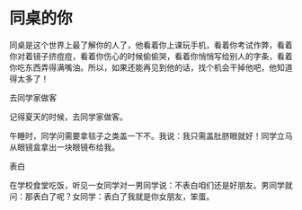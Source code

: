 # 同桌的你

同桌是这个世界上最了解你的人了，他看着你上课玩手机，看着你考试作弊，看着你对着镜子挤痘痘，看着你伤心的时候偷偷哭，看着你悄悄写给别人的字条，看着你吃东西弄得满嘴油。所以，如果还能再见到他的话，找个机会干掉他吧，他知道得太多了！ 

去同学家做客 

记得夏天的时候，去同学家做客。 

午睡时，同学问需要拿毯子之类盖一下不。我说：我只需盖肚脐眼就好！同学立马从眼镜盒拿出一块眼镜布给我。 

表白 

在学校食堂吃饭，听见一女同学对一男同学说：不表白咱们还是好朋友。男同学就问：那表白了呢？女同学：表白了我就是你女朋友，笨蛋。